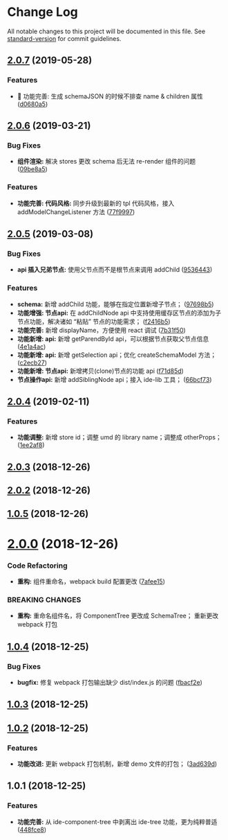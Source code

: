 # Change Log

All notable changes to this project will be documented in this file. See [standard-version](https://github.com/conventional-changelog/standard-version) for commit guidelines.

## [2.0.7](https://github.com/one-gourd/ide-tree/compare/v2.0.6...v2.0.7) (2019-05-28)


### Features

* 🎸 功能完善: 生成 schemaJSON 的时候不排查 name & children 属性 ([d0680a5](https://github.com/one-gourd/ide-tree/commit/d0680a5))



<a name="2.0.6"></a>
## [2.0.6](https://github.com/alibaba-paimai-frontend/ide-tree/compare/v2.0.5...v2.0.6) (2019-03-21)


### Bug Fixes

* **组件渲染:** 解决 stores 更改 schema 后无法 re-render 组件的问题 ([09be8a5](https://github.com/alibaba-paimai-frontend/ide-tree/commit/09be8a5))


### Features

* **功能完善: 代码风格:** 同步升级到最新的 tpl 代码风格，接入 addModelChangeListener 方法 ([77f9997](https://github.com/alibaba-paimai-frontend/ide-tree/commit/77f9997))



<a name="2.0.5"></a>
## [2.0.5](https://github.com/alibaba-paimai-frontend/ide-tree/compare/v2.0.4...v2.0.5) (2019-03-08)


### Bug Fixes

* **api 插入兄弟节点:** 使用父节点而不是根节点来调用 addChild ([9536443](https://github.com/alibaba-paimai-frontend/ide-tree/commit/9536443))


### Features

* **schema:** 新增 addChild 功能，能够在指定位置新增子节点； ([97698b5](https://github.com/alibaba-paimai-frontend/ide-tree/commit/97698b5))
* **功能增强: 节点api:** 在 addChildNode api 中支持使用缓存区节点的添加为子节点功能，解决诸如 “粘贴” 节点的功能需求； ([f2416b5](https://github.com/alibaba-paimai-frontend/ide-tree/commit/f2416b5))
* **功能完善:** 新增 displayName，方便使用 react 调试 ([7b31f50](https://github.com/alibaba-paimai-frontend/ide-tree/commit/7b31f50))
* **功能新增: api:** 新增 getParendById api，可以根据节点获取父节点信息 ([4e1a4ac](https://github.com/alibaba-paimai-frontend/ide-tree/commit/4e1a4ac))
* **功能新增: api:** 新增 getSelection api；优化 createSchemaModel 方法； ([c2ecb27](https://github.com/alibaba-paimai-frontend/ide-tree/commit/c2ecb27))
* **功能新增: 节点api:** 新增拷贝(clone)节点的功能 api ([f71d85d](https://github.com/alibaba-paimai-frontend/ide-tree/commit/f71d85d))
* **节点操作api:** 新增 addSiblingNode api；接入 ide-lib 工具； ([66bcf73](https://github.com/alibaba-paimai-frontend/ide-tree/commit/66bcf73))



<a name="2.0.4"></a>
## [2.0.4](https://github.com/alibaba-paimai-frontend/ide-tree/compare/v2.0.3...v2.0.4) (2019-02-11)


### Features

* **功能调整:** 新增 store id；调整 umd 的 library name；调整成 otherProps； ([1ee2af8](https://github.com/alibaba-paimai-frontend/ide-tree/commit/1ee2af8))



<a name="2.0.3"></a>
## [2.0.3](https://github.com/alibaba-paimai-frontend/ide-tree/compare/v2.0.2...v2.0.3) (2018-12-26)



<a name="2.0.2"></a>
## [2.0.2](https://github.com/alibaba-paimai-frontend/ide-tree/compare/v2.0.1...v2.0.2) (2018-12-26)



<a name="1.0.5"></a>
## [1.0.5](https://github.com/alibaba-paimai-frontend/ide-tree/compare/v2.0.0...v1.0.5) (2018-12-26)



<a name="2.0.0"></a>
# [2.0.0](https://github.com/alibaba-paimai-frontend/ide-tree/compare/v1.0.4...v2.0.0) (2018-12-26)


### Code Refactoring

* **重构:** 组件重命名，webpack build 配置更改 ([7afee15](https://github.com/alibaba-paimai-frontend/ide-tree/commit/7afee15))


### BREAKING CHANGES

* **重构:** 重命名组件名，将 ComponentTree 更改成 SchemaTree； 重新更改 webpack 打包



<a name="1.0.4"></a>
## [1.0.4](https://github.com/alibaba-paimai-frontend/ide-tree/compare/v1.0.3...v1.0.4) (2018-12-25)


### Bug Fixes

* **bugfix:** 修复 webpack 打包输出缺少 dist/index.js 的问题 ([fbacf2e](https://github.com/alibaba-paimai-frontend/ide-tree/commit/fbacf2e))



<a name="1.0.3"></a>
## [1.0.3](https://github.com/alibaba-paimai-frontend/ide-tree/compare/v1.0.2...v1.0.3) (2018-12-25)



<a name="1.0.2"></a>
## [1.0.2](https://github.com/alibaba-paimai-frontend/ide-tree/compare/v1.0.1...v1.0.2) (2018-12-25)


### Features

* **功能改进:** 更新 webpack 打包机制，新增 demo 文件的打包； ([3ad639d](https://github.com/alibaba-paimai-frontend/ide-tree/commit/3ad639d))



<a name="1.0.1"></a>
## 1.0.1 (2018-12-25)


### Features

* **功能完善:** 从 ide-component-tree 中剥离出 ide-tree 功能，更为纯粹普适 ([448fce8](https://github.com/alibaba-paimai-frontend/ide-tree/commit/448fce8))
